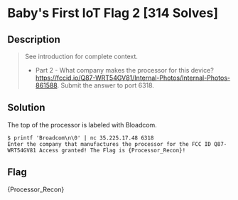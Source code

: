 # Baby's First IoT Flag 2 [314 Solves]

## Description

> See introduction for complete context.
>
> - Part 2 - What company makes the processor for this device? <https://fccid.io/Q87-WRT54GV81/Internal-Photos/Internal-Photos-861588>. Submit the answer to port 6318.

## Solution

The top of the processor is labeled with Bloadcom.

```console
$ printf 'Broadcom\n\0' | nc 35.225.17.48 6318
Enter the company that manufactures the processor for the FCC ID Q87-WRT54GV81 Access granted! The Flag is {Processor_Recon}! 
```

## Flag

{Processor_Recon}
